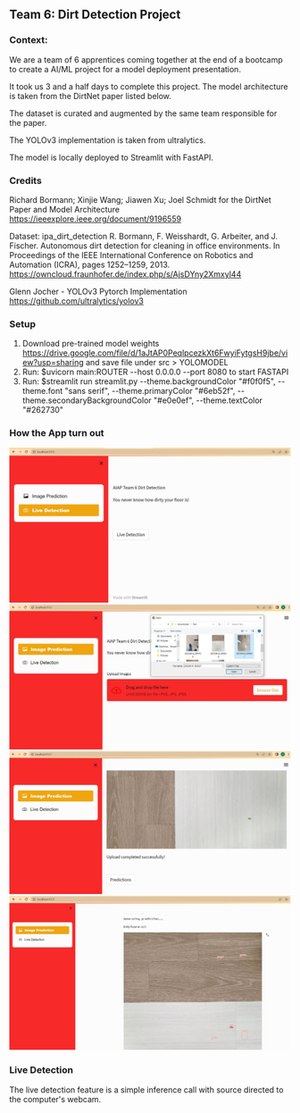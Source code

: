 ## Team 6: Dirt Detection Project

### Context:

We are a team of 6 apprentices coming together at the end of a bootcamp to create a AI/ML project for a model deployment presentation.

It took us 3 and a half days to complete this project. The model architecture is taken from the DirtNet paper listed below.

The dataset is curated and augmented by the same team responsible for the paper.

The YOLOv3 implementation is taken from ultralytics.

The model is locally deployed to Streamlit with FastAPI.

### Credits

Richard Bormann; Xinjie Wang; Jiawen Xu; Joel Schmidt
for the DirtNet Paper and Model Architecture
https://ieeexplore.ieee.org/document/9196559

Dataset: ipa_dirt_detection
R. Bormann, F. Weisshardt, G. Arbeiter, and J. Fischer. 
Autonomous dirt detection for cleaning in office environments. 
In Proceedings of the IEEE International Conference on Robotics and Automation (ICRA), 
pages 1252–1259, 2013.
https://owncloud.fraunhofer.de/index.php/s/AjsDYny2Xmxyl44

Glenn Jocher - YOLOv3 Pytorch Implementation
https://github.com/ultralytics/yolov3

### Setup
1) Download pre-trained model weights https://drive.google.com/file/d/1aJtAP0PeqlpcezkXt6FwyiFytgsH9jbe/view?usp=sharing and save file under src > YOLOMODEL
2) Run:  $uvicorn main:ROUTER --host 0.0.0.0 --port 8080 to start FASTAPI
3) Run: $streamlit run streamlit.py  --theme.backgroundColor "#f0f0f5", --theme.font "sans serif", --theme.primaryColor "#6eb52f", --theme.secondaryBackgroundColor "#e0e0ef", --theme.textColor "#262730"


### How the App turn out
![](src/Images/stream_lit_main.JPG)
![](src/Images/stream_lit_upload.JPG)
![](src/Images/stream_lit_predict.JPG)
![](src/Images/stream_lit_predicted.JPG)

### Live Detection

The live detection feature is a simple inference call with source directed to the computer's webcam.
